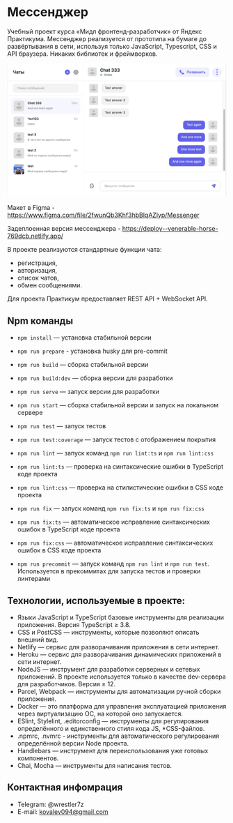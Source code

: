 # Мессенджер

Учебный проект курса «Мидл фронтенд-разработчик» от Яндекс Практикума.
Мессенджер реализуется от прототипа на бумаге до развёртывания в сети, используя только JavaScript, Typescript, CSS и API браузера. Никаких библиотек и фреймворков.

![Messenger](static/demo.png)

Макет в Figma - https://www.figma.com/file/2fwunQb3Khf3hbBlqAZlyp/Messenger

Задеплоенная версия мессенджера - https://deploy--venerable-horse-769dcb.netlify.app/

В проекте реализуются стандартные функции чата:
- регистрация,
- авторизация,
- список чатов,
- обмен сообщениями.

Для проекта Практикум предоставляет REST API + WebSocket API.

## Npm команды

- `npm install` — установка стабильной версии
- `npm run prepare` - установка husky для pre-commit
- `npm run build` — сборка стабильной версии
- `npm run build:dev` — сборка версии для разработки
- `npm run serve` — запуск версии для разработки
- `npm run start` — сборка стабильной версии и запуск на локальном сервере
- `npm run test` — запуск тестов
- `npm run test:coverage` — запуск тестов с отображением покрытия

- `npm run lint` — запуск команд `npm run lint:ts` и `npm run lint:css`
- `npm run lint:ts` — проверка на синтаксические ошибки в TypeScript коде проекта
- `npm run lint:css` — проверка на стилистические ошибки в CSS коде проекта
- `npm run fix` — запуск команд `npm run fix:ts` и `npm run fix:css`
- `npm run fix:ts` — автоматическое исправление синтаксических ошибок в TypeScript коде проекта
- `npm run fix:css` — автоматическое исправление синтаксических ошибок в CSS коде проекта
- `npm run precommit` — запуск команд `npm run lint` и `npm run test`. Используется в прекоммитах для запуска тестов и проверки линтерами

## Технологии, используемые в проекте:

- Языки JavaScript и TypeScript базовые инструменты для реализации приложения. Версия TypeScript ≥ 3.8.
- CSS и PostCSS — инструменты, которые позволяют описать внешний вид.
- Netlify — сервис для разворачивания приложения в сети интернет.
- Heroku — сервис для разворачивания динамических приложений в сети интернет.
- NodeJS — инструмент для разработки серверных и сетевых приложений. В проекте используется только в качестве dev-сервера для разработчиков. Версия ≥ 12.
- Parcel, Webpack — инструменты для автоматизации ручной сборки приложения.
- Docker — это платформа для управления эксплуатацией приложения через виртуализацию ОС, на которой оно запускается.
- ESlint, Stylelint, .editorconfig — инструменты для регулирования определённого и единственного стиля кода JS, *CSS-файлов.
- .npmrc, .nvmrc - инструменты для автоматического регулирования определённой версии Node проекта.
- Handlebars — инструмент для переиспользования уже готовых компонентов.
- Chai, Mocha — инструменты для написания тестов.

## Контактная инфомрация

- Telegram: @wrestler7z
- E-mail: kovalev094@gmail.com
